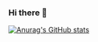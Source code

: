 ### Hi there 👋

[![Anurag's GitHub stats](https://github-readme-stats.vercel.app/api?username=aycanur25)](https://github.com/aycanur25/github-readme-stats)
